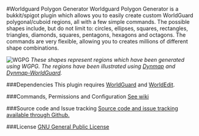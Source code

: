 #Worldguard Polygon Generator
Worldguard Polygon Generator is a bukkit/spigot plugin which allows you to easily create custom  WorldGuard polygonal/cuboid regions, all with a few simple commands.
The possible shapes include, but do not limit to: circles, ellipses, squares, rectangles, triangles, diamonds, squares, pentagons, hexagons and octagons. The commands are very flexible, allowing you to creates millions of different shape combinations.

![WGPG](https://i.imgur.com/rIhcwgX.jpg)
_These shapes represent regions which have been generated using WGPG. The regions have been illustrated using [Dynmap](http://dev.bukkit.org/bukkit-plugins/dynmap/) and [Dynmap-WorldGuard](http://dev.bukkit.org/bukkit-plugins/dynmap-worldguard/)._

###Dependencies
This plugin requires [WorldGuard](http://dev.bukkit.org/bukkit-plugins/worldguard/) and [WorldEdit](http://dev.bukkit.org/bukkit-plugins/worldedit/).

###Commands, Permissions and Configuration
[See wiki](https://github.com/netcrafter/WorldGuardPolygonGenerator/wiki)

###Source code and Issue tracking
[Source code and issue tracking available through Github.](https://github.com/netcrafter/WorldGuardPolygonGenerator)

###License
[GNU General Public License](https://github.com/netcrafter/WorldGuardPolygonGenerator/blob/master/LICENSE)